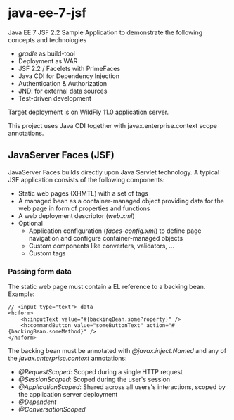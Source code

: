 # java-ee-7-jsf
Java EE 7 JSF 2.2 Sample Application to demonstrate the following concepts and technologies
* *gradle* as build-tool
* Deployment as WAR
* JSF 2.2 / Facelets with PrimeFaces
* Java CDI for Dependency Injection
* Authentication & Authorization
* JNDI for external data sources
* Test-driven development

Target deployment is on WildFly 11.0 application server.

This project uses Java CDI together with javax.enterprise.context scope annotations. 

## JavaServer Faces (JSF)
JavaServer Faces builds directly upon Java Servlet technology. A typical JSF application consists of the following components:
* Static web pages (XHMTL) with a set of tags
* A managed bean as a container-managed object providing data for the web page in form of properties and functions
* A web deployment descriptor (*web.xml*)
* Optional
  + Application configuration (*faces-config.xml*) to define page navigation and configure container-managed objects
  + Custom components like converters, validators, ...
  + Custom tags
   
### Passing form data
The static web page must contain a EL reference to a backing bean. Example: 
```
// <input type="text"> data
<h:form>
    <h:inputText value="#{backingBean.someProperty}" />
    <h:commandButton value="someButtonText" action="#{backingBean.someMethod}" />
</h:form>
```

The backing bean must be annotated with *@javax.inject.Named* and any of the *javax.enterprise.context* annotations:
- *@RequestScoped*: Scoped during a single HTTP request
- *@SessionScoped*: Scoped during the user's session
- *@ApplicationScoped*: Shared across all users's interactions, scoped by the application server deployment
- *@Dependent*
- *@ConversationScoped*


